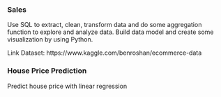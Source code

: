 <h3>Sales</h3>
<p>Use SQL to extract, clean, transform data and do some aggregation function to explore and analyze data. Build data model and create some visualization by using Python.
<p>Link Dataset: https://www.kaggle.com/benroshan/ecommerce-data 
<h3>House Price Prediction</h3>
<p>Predict house price with linear regression
